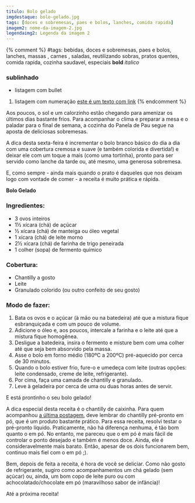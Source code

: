 ```yaml
---
titulo: Bolo gelado
imgdestaque: bolo-gelado.jpg
tags: [doces e sobremesas, paes e bolos, lanches, comida rapida]
imagem2: nome-da-imagem-2.jpg
legendaimg2: Legenda da imagem 2
---
```

{% comment %}
#tags: bebidas, doces e sobremesas, paes e bolos, lanches, massas , carnes , saladas, reutilizando sobras, pratos quentes, comida rapida, cozinha saudavel, especiais
**bold**
*italico*
### sublinhado
* listagem com bullet
1. listagem com numeração
[este é um texto com link](https://www.enderecodolink.com)
{% endcomment %}

Aos poucos, o sol e um calorzinho estão chegando para amenizar os últimos dias bastante frios. Para acompanhar o clima e preparar a mesa e o paladar para o final de semana, a cozinha do Panela de Pau segue na aposta de deliciosas sobremesas. 

A dica desta sexta-feira é incrementar o bolo branco básico do dia a dia com uma cobertura cremosa e suave (e também colorida e divertida!) e deixar ele com um toque a mais (como uma tortinha), pronto para ser servido como lanche da tarde ou, até mesmo, uma generosa sobremesa. 

E, como sempre - ainda mais quando o prato é daqueles que nos deixam logo com vontade de comer - a receita é muito prática e rápida. 

**Bolo Gelado**

### Ingredientes:

* 3 ovos inteiros
* 1½ xícara (chá) de açúcar
* ½ xícara (chá) de manteiga ou óleo vegetal
* 1 xícara (chá) de leite morno
* 2½ xícara (chá) de farinha de trigo peneirada
* 1 colher (sopa) de fermento químico

### Cobertura:

* Chantilly a gosto
* Leite
* Granulado colorido (ou outro confeito de seu gosto)

### Modo de fazer:

1. Bata os ovos e o açúcar (à mão ou na batedeira) até que a mistura fique esbranquiçada e com um pouco de volume.
2. Adicione o óleo e, aos poucos, intercale a farinha e o leite até que a mistura fique homogênea.
3. Desligue a batedeira, insira o fermento e misture bem com uma colher até que seja bem absorvido pela massa.
4. Asse o bolo em forno médio (180ºC a 200ºC) pré-aquecido por cerca de 30 minutos. 
5. Quando o bolo estiver frio, fure-o e umedeça com leite (outras opções: leite condensado, creme de leite, refrigerante). 
6. Por cima, faça uma camada de chantilly e granulado. 
7. Leve à geladeira por cerca de uma ou duas horas antes de servir. 

E está prontinho o seu bolo gelado!

A dica especial desta receita é o chantilly de caixinha. Para quem acompanhou [a última postagem](https://paneladepau.com.br/pave-de-ganache-e-chantilly/), deve lembrar do chantilly pré-pronto em pó, que é um produto bastante prático. Para essa receita, resolvi testar o pré-pronto líquido. Praticamente, não há diferença nenhuma, é tão bom quanto o em pó. No entanto, me pareceu que o em pó é mais fácil de controlar o ponto desejado e também é menos doce. Ainda, ele é consideravelmente mais barato. Então, apesar de os dois funcionarem bem, continuo mais fiel com o em pó ;). 

Bem, depois de feita a receita, é hora de você se deliciar. Como não gosto de refrigerante, sugiro como acompanhamentos um chá gelado (sem açúcar) ou, ainda, um bom copo de leite puro ou com achocolatado/chocolate em pó (maravilhoso sabor de infância)!

Até a próxima receita!